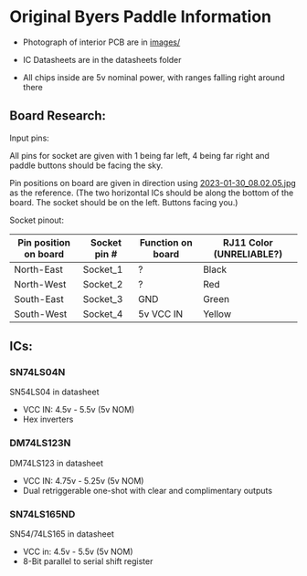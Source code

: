 # Original Byers Paddle Information

* Photograph of interior PCB are in [images/](images/)

* IC Datasheets are in the datasheets folder

* All chips inside are 5v nominal power, with ranges falling right around there

## Board Research:

Input pins:

All pins for socket are given with 1 being far left, 4 being far right and paddle buttons should be facing the sky.

Pin positions on board are given in direction using [2023-01-30_08.02.05.jpg](images/2023-01-30_08.02.05.jpg) as the reference. (The two horizontal ICs should be along the bottom of the board. The socket should be on the left. Buttons facing you.)

Socket pinout:

| Pin position on board | Socket pin # | Function on board | RJ11 Color (UNRELIABLE?) |
| --------------------- | ------------ | ----------------- | ------------------------ |
| North-East            | Socket_1     | ?                 | Black                    |
| North-West            | Socket_2     | ?                 | Red                      |
| South-East            | Socket_3     | GND               | Green                    |
| South-West            | Socket_4     | 5v VCC IN         | Yellow                   |

## ICs:

### SN74LS04N

SN54LS04 in datasheet 

* VCC IN: 4.5v - 5.5v (5v NOM)
* Hex inverters

### DM74LS123N

DM74LS123 in datasheet

* VCC IN: 4.75v - 5.25v (5v NOM)
* Dual retriggerable one-shot with clear and complimentary outputs

### SN74LS165ND

SN54/74LS165 in datasheet

* VCC in: 4.5v - 5.5v (5v NOM)
* 8-Bit parallel to serial shift register
